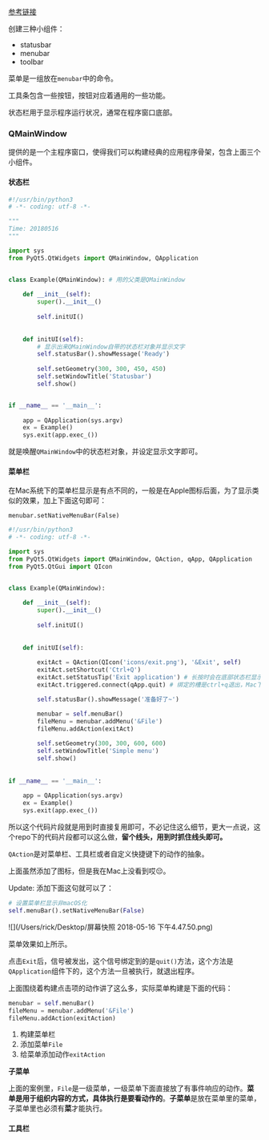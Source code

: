 [ 参考链接](http://zetcode.com/gui/pyqt5/menustoolbars/)



创建三种小组件：

- statusbar
- menubar
- toolbar

菜单是一组放在`menubar`中的命令。

工具条包含一些按钮，按钮对应着通用的一些功能。

状态栏用于显示程序运行状况，通常在程序窗口底部。

### QMainWindow



提供的是一个主程序窗口，使得我们可以构建经典的应用程序骨架，包含上面三个小组件。



#### 状态栏



```python
#!/usr/bin/python3
# -*- coding: utf-8 -*-

"""
Time: 20180516
"""

import sys
from PyQt5.QtWidgets import QMainWindow, QApplication


class Example(QMainWindow): # 用的父类是QMainWindow
    
    def __init__(self):
        super().__init__()
        
        self.initUI()
        
        
    def initUI(self):               
        # 显示出来QMainWindow自带的状态栏对象并显示文字
        self.statusBar().showMessage('Ready')
        
        self.setGeometry(300, 300, 450, 450)
        self.setWindowTitle('Statusbar')    
        self.show()


if __name__ == '__main__':
    
    app = QApplication(sys.argv)
    ex = Example()
    sys.exit(app.exec_())


```

就是唤醒`QMainWindow`中的状态栏对象，并设定显示文字即可。

#### 菜单栏

在Mac系统下的菜单栏显示是有点不同的，一般是在Apple图标后面，为了显示类似的效果，加上下面这句即可：

`menubar.setNativeMenuBar(False)`



```python
#!/usr/bin/python3
# -*- coding: utf-8 -*-

import sys
from PyQt5.QtWidgets import QMainWindow, QAction, qApp, QApplication
from PyQt5.QtGui import QIcon


class Example(QMainWindow):
    
    def __init__(self):
        super().__init__()
        
        self.initUI()
        
        
    def initUI(self):               
        
        exitAct = QAction(QIcon('icons/exit.png'), '&Exit', self)        
        exitAct.setShortcut('Ctrl+Q')
        exitAct.setStatusTip('Exit application') # 长按时会在底部状态栏显示提示
        exitAct.triggered.connect(qApp.quit) # 绑定的槽是ctrl+q退出，Mac下是cmd+q

        self.statusBar().showMessage('准备好了~')

        menubar = self.menuBar()
        fileMenu = menubar.addMenu('&File')
        fileMenu.addAction(exitAct)
        
        self.setGeometry(300, 300, 600, 600)
        self.setWindowTitle('Simple menu')    
        self.show()
        
        
if __name__ == '__main__':
    
    app = QApplication(sys.argv)
    ex = Example()
    sys.exit(app.exec_())
```



所以这个代码片段就是用到时直接复用即可，不必记住这么细节，更大一点说，这个repo下的代码片段都可以这么做，**留个线头，用到时抓住线头即可。**



`QAction`是对菜单栏、工具栏或者自定义快捷键下的动作的抽象。

上面虽然添加了图标，但是我在Mac上没看到哎😔。

Update: 添加下面这句就可以了：

```python
# 设置菜单栏显示非macOS化
self.menuBar().setNativeMenuBar(False)
```

![](/Users/rick/Desktop/屏幕快照 2018-05-16 下午4.47.50.png)



菜单效果如上所示。

点击`Exit`后，信号被发出，这个信号绑定到的是`quit()`方法，这个方法是`QApplication`组件下的，这个方法一旦被执行，就退出程序。

上面围绕着构建点击项的动作讲了这么多，实际菜单构建是下面的代码：

```python
menubar = self.menuBar()
fileMenu = menubar.addMenu('&File')
fileMenu.addAction(exitAction)
```

1. 构建菜单栏
2. 添加菜单`File`
3. 给菜单添加动作`exitAction`



**子菜单**

上面的案例里，`File`是一级菜单，一级菜单下面直接放了有事件响应的动作。**菜单是用于组织内容的方式，具体执行是要看动作的**。**子菜单**是放在菜单里的菜单，子菜单里也必须有**菜**才能执行。



#### 工具栏





#### 



